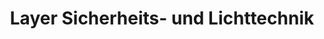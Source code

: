 ---
title: "Layer Sicherheits- und Lichttechnik"
url: /tettnang/layer-sicherheits-und-lichttechnik/
shop: Sicherheit
---